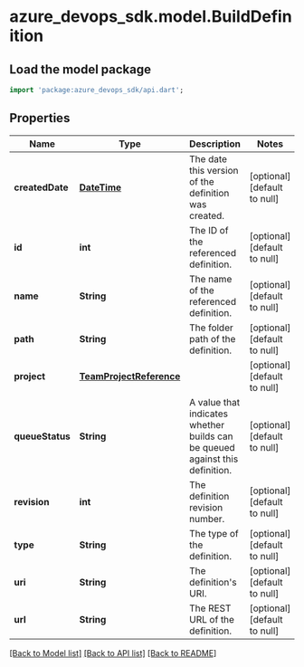 # azure_devops_sdk.model.BuildDefinition

## Load the model package
```dart
import 'package:azure_devops_sdk/api.dart';
```

## Properties
Name | Type | Description | Notes
------------ | ------------- | ------------- | -------------
**createdDate** | [**DateTime**](DateTime.md) | The date this version of the definition was created. | [optional] [default to null]
**id** | **int** | The ID of the referenced definition. | [optional] [default to null]
**name** | **String** | The name of the referenced definition. | [optional] [default to null]
**path** | **String** | The folder path of the definition. | [optional] [default to null]
**project** | [**TeamProjectReference**](TeamProjectReference.md) |  | [optional] [default to null]
**queueStatus** | **String** | A value that indicates whether builds can be queued against this definition. | [optional] [default to null]
**revision** | **int** | The definition revision number. | [optional] [default to null]
**type** | **String** | The type of the definition. | [optional] [default to null]
**uri** | **String** | The definition&#39;s URI. | [optional] [default to null]
**url** | **String** | The REST URL of the definition. | [optional] [default to null]

[[Back to Model list]](../README.md#documentation-for-models) [[Back to API list]](../README.md#documentation-for-api-endpoints) [[Back to README]](../README.md)


